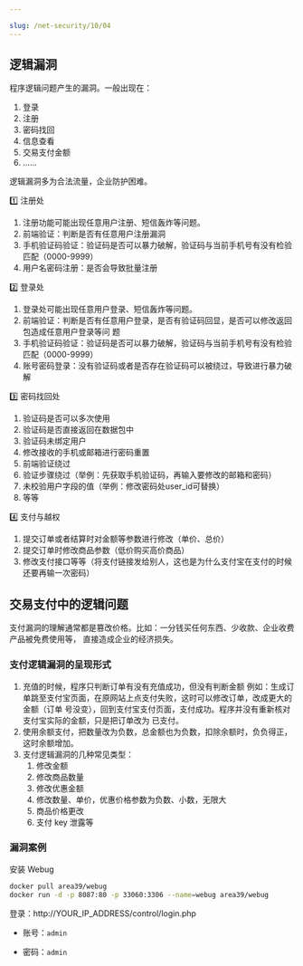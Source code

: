 ```yaml
---

slug: /net-security/10/04
---
```


## 逻辑漏洞

程序逻辑问题产生的漏洞。一般出现在：

1. 登录
2. 注册
3. 密码找回
4. 信息查看
5. 交易支付金额
6. ……

逻辑漏洞多为合法流量，企业防护困难。



1️⃣ 注册处
1. 注册功能可能出现任意用户注册、短信轰炸等问题。
2. 前端验证：判断是否有任意用户注册漏洞
3. 手机验证码验证：验证码是否可以暴力破解，验证码与当前手机号有没有检验匹配（0000-9999） 
4. 用户名密码注册：是否会导致批量注册

2️⃣  登录处

1. 登录处可能出现任意用户登录、短信轰炸等问题。
2. 前端验证：判断是否有任意用户登录，是否有验证码回显，是否可以修改返回包造成任意用户登录等问
   题
3. 手机验证码验证：验证码是否可以暴力破解，验证码与当前手机号有没有检验匹配（0000-9999） 
4. 账号密码登录：没有验证码或者是否存在验证码可以被绕过，导致进行暴力破解

3️⃣ 密码找回处  

1. 验证码是否可以多次使用
2. 验证码是否直接返回在数据包中
3. 验证码未绑定用户
4. 修改接收的手机或邮箱进行密码重置
5. 前端验证绕过
6. 验证步骤绕过（举例：先获取手机验证码，再输入要修改的邮箱和密码） 
7. 未校验用户字段的值（举例：修改密码处user_id可替换） 
8. 等等

4️⃣ 支付与越权

1. 提交订单或者结算时对金额等参数进行修改（单价、总价）
2. 提交订单时修改商品参数（低价购买高价商品） 
3. 修改支付接口等等（将支付链接发给别人，这也是为什么支付宝在支付的时候还要再输一次密码）

## 交易支付中的逻辑问题 

支付漏洞的理解通常都是篡改价格。比如：一分钱买任何东西、少收款、企业收费产品被免费使用等，
直接造成企业的经济损失。

### 支付逻辑漏洞的呈现形式 

1. 充值的时候，程序只判断订单有没有充值成功，但没有判断金额 
   例如：生成订单跳至支付宝页面，在原网站上点支付失败，这时可以修改订单，改成更大的金额（订单
   号没变），回到支付宝支付页面，支付成功。程序并没有重新核对支付宝实际的金额，只是把订单改为
   已支付。
2. 使用余额支付，把数量改为负数，总金额也为负数，扣除余额时，负负得正，这时余额增加。
3. 支付逻辑漏洞的几种常见类型： 
   1. 修改金额 
   2. 修改商品数量 
   3. 修改优惠金额
   4. 修改数量、单价，优惠价格参数为负数、小数，无限大 
   5. 商品价格更改
   6. 支付 key 泄露等

### 漏洞案例

安装 Webug

```bash
docker pull area39/webug
docker run -d -p 8087:80 -p 33060:3306 --name=webug area39/webug
```

登录：http://YOUR_IP_ADDRESS/control/login.php

- 账号：`admin`

- 密码：`admin`



























